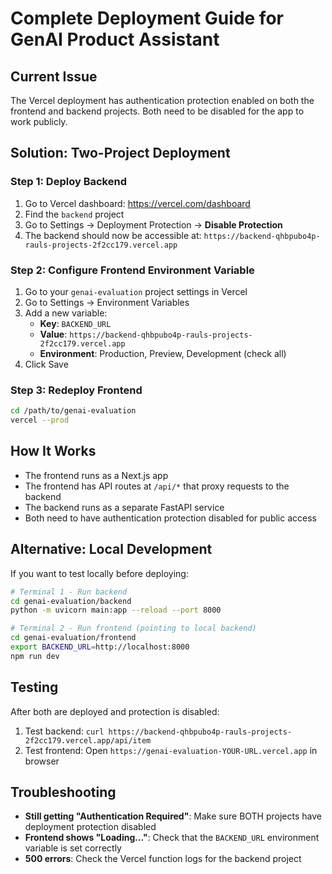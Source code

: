 # Complete Deployment Guide for GenAI Product Assistant

## Current Issue
The Vercel deployment has authentication protection enabled on both the frontend and backend projects. Both need to be disabled for the app to work publicly.

## Solution: Two-Project Deployment

### Step 1: Deploy Backend
1. Go to Vercel dashboard: https://vercel.com/dashboard
2. Find the `backend` project
3. Go to Settings → Deployment Protection → **Disable Protection**
4. The backend should now be accessible at: `https://backend-qhbpubo4p-rauls-projects-2f2cc179.vercel.app`

### Step 2: Configure Frontend Environment Variable
1. Go to your `genai-evaluation` project settings in Vercel
2. Go to Settings → Environment Variables
3. Add a new variable:
   - **Key**: `BACKEND_URL`
   - **Value**: `https://backend-qhbpubo4p-rauls-projects-2f2cc179.vercel.app`
   - **Environment**: Production, Preview, Development (check all)
4. Click Save

### Step 3: Redeploy Frontend
```bash
cd /path/to/genai-evaluation
vercel --prod
```

## How It Works
- The frontend runs as a Next.js app
- The frontend has API routes at `/api/*` that proxy requests to the backend
- The backend runs as a separate FastAPI service
- Both need to have authentication protection disabled for public access

## Alternative: Local Development
If you want to test locally before deploying:
```bash
# Terminal 1 - Run backend
cd genai-evaluation/backend
python -m uvicorn main:app --reload --port 8000

# Terminal 2 - Run frontend (pointing to local backend)
cd genai-evaluation/frontend
export BACKEND_URL=http://localhost:8000
npm run dev
```

## Testing
After both are deployed and protection is disabled:
1. Test backend: `curl https://backend-qhbpubo4p-rauls-projects-2f2cc179.vercel.app/api/item`
2. Test frontend: Open `https://genai-evaluation-YOUR-URL.vercel.app` in browser

## Troubleshooting
- **Still getting "Authentication Required"**: Make sure BOTH projects have deployment protection disabled
- **Frontend shows "Loading..."**: Check that the `BACKEND_URL` environment variable is set correctly
- **500 errors**: Check the Vercel function logs for the backend project

